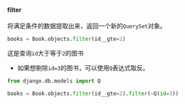 #### filter
将满足条件的数据提取出来，返回一个新的`QuerySet`对象。

```python
books = Book.objects.filter(id__gte=2)
```
这是查询`id`大于等于`2`的图书

* 如果想剔除`id=3`的图书，可以使用`Q`表达式取反。

```python
from django.db.models import Q

books = Book.objects.filter(id__gte=2).filter(~Q(id=3))
```


